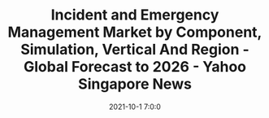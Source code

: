 ---
"title": "Incident and Emergency Management Market by Component, Simulation, Vertical And Region - Global Forecast to 2026 - Yahoo Singapore News"
"date": "2021-10-1 7:0:0"
"feed_name": "GOOGLENEWSINDUSTRIAL"
"feed_website": "https://news.google.com/search?q=industrial%2Bincident&hl=en-US&gl=US&ceid=US:en"
"feed_rss": "https://news.google.com/rss/search?q=industrial%2Bincident&hl=en-US&gl=US&ceid=US:en"
"link": "https://sg.news.yahoo.com/incident-emergency-management-market-component-162000496.html"
"source": "{'href': 'https://sg.news.yahoo.com', 'title': 'Yahoo Singapore News'}"
"file": "_posts/2021-1-1-044f44c61c893dd06e1272274f566158f8e6e8d7.md"
"accident": "0"
"drilling": "0"
"dead": "0"
"injured": "0"
"arrested": "0"
"where": "unknown site"
"causes": "unknown"
"place": "unknown place"
---